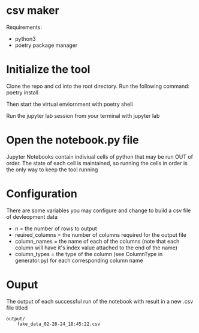 # csv maker

Requirements:
- python3 
- poetry package manager

# Initialize the tool
Clone the repo and cd into the root directory. Run the following command:
    poetry install

Then start the virtual enviornment with 
    poetry shell

Run the jupyter lab session from your terminal with 
    jupyter lab

# Open the notebook.py file
Jupyter Notebooks contain indiviual cells of python that may be run OUT of order. 
The state of each cell is maintained, so running the cells in order is the only way to keep the tool running

# Configuration
There are some variables you may configure and change to build a csv file of devleopment data

- n = the number of rows to output
- reuired_columns = the number of columns required for the output file
- column_names = the name of each of the columns (note that each column will have it's index value attached to the end of the name)
- column_types = the type of the column (see ColumnType in generator.py) for each corresponding column name 

# Ouput
The output of each successful run of the notebook with result in a new .csv file titled

    output/
        fake_data_02-28-24_18:45:22.csv